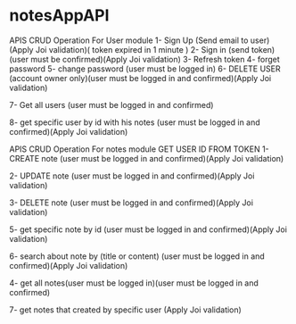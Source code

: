 # notesAppAPI
APIS CRUD Operation For User module
1- Sign Up (Send email to user) (Apply Joi validation)( token expired in 1 minute )
2- Sign in (send token) (user must be confirmed)(Apply Joi validation)
3- Refresh token 
4- forget password 
5- change password (user must be logged in)
6- DELETE USER (account owner only)(user must be logged in and confirmed)(Apply Joi validation)

7- Get all users (user must be logged in and confirmed)

8- get specific user by id with his notes (user must be logged in and confirmed)(Apply Joi validation)


APIS CRUD Operation For notes module 
GET USER ID FROM TOKEN
1- CREATE note  (user must be logged in and confirmed)(Apply Joi validation)

2- UPDATE note  (user must be logged in and confirmed)(Apply Joi validation)

3- DELETE note  (user must be logged in and confirmed)(Apply Joi validation)

5- get specific note by id (user must be logged in and confirmed)(Apply Joi validation)

6- search about note by (title or content) (user must be logged in and confirmed)(Apply Joi validation)

4- get all notes(user must be logged in)(user must be logged in and confirmed)

7- get notes that created by specific user (Apply Joi validation)
